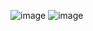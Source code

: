 ![image](https://github.com/avemujica/avemujica/assets/145779116/adb1b6a2-525a-41e6-ab39-bae7108d157b)
![image](https://github.com/avemujica/avemujica/assets/145779116/3097fae1-b713-4057-b113-fa7bb57eda82)


